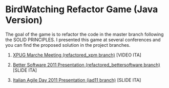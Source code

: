 # BirdWatching Refactor Game (Java Version)

The goal of the game is to refactor the code in the master branch following the SOLID PRINCIPLES.
I presented this game at several conferences and you can find the proposed solution in the project branches.

1. [XPUG Marche Meeting (refactored_xpm branch)](http://vimeo.com/groups/xpugmarche/videos/23269100) [VIDEO ITA]

2. [Better Software 2011 Presentation (refactored_bettersoftware branch)](http://www.slideshare.net/raist81/codice-legacy-usciamo-dal-pantano) [SLIDE ITA]

3. [Italian Agile Day 2011 Presentation (iad11 branch)](http://www.slideshare.net/raist81/codice-legacy-usciamo-dal-pantano-iad11) [SLIDE ITA]


